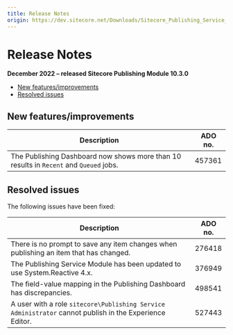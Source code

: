 ```yaml
---
title: Release Notes
origin: https://dev.sitecore.net/Downloads/Sitecore_Publishing_Service_Module/10x/Sitecore_Publishing_Service_Module_1030/Release_Notes
---
```


# Release Notes

**December 2022 – released Sitecore Publishing Module 10.3.0**

-   [New features/improvements](#New)
-   [Resolved issues](#Resolved)

## New features/improvements

 | Description | ADO no. |
 | --- | --- |
 | The Publishing Dashboard now shows more than 10 results in `Recent` and `Queued` jobs.​​ | 457361 |

## Resolved issues

The following issues have been fixed:

 | Description | ADO no. |
 | --- | --- |
 | There is no prompt to save any item changes when publishing an item that has changed.​​ | 276418 |
 | The Publishing Service Module has been updated to use System.Reactive 4.x.​​ | 376949 |
 | The field-value mapping in the Publishing Dashboard has discrepancies.​​ | 498541 |
 | ​​​A user with a role `sitecore\Publishing Service Administrator` cannot publish in the Experience Editor. | 527443 |